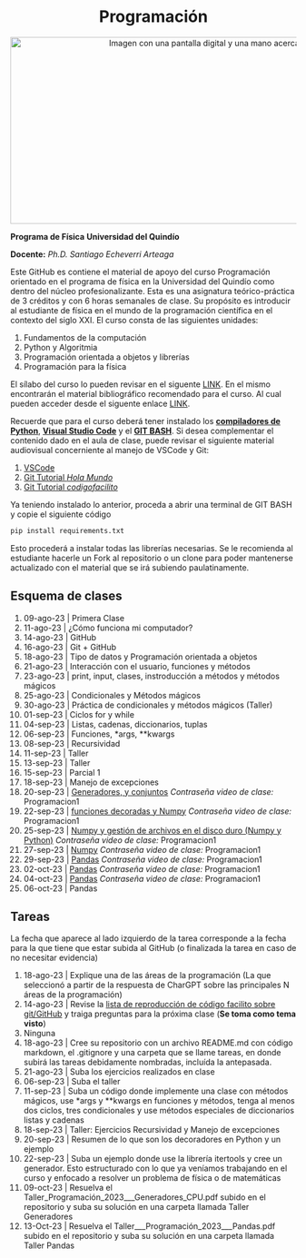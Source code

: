 <div align="center">
<h1>Programación</h1>

<img src="https://www.nextibs.com/wp-content/uploads/2021/12/seguridad-informatica-2048x877.jpeg.webp" alt="Imagen con una pantalla digital y una mano acercansose a tocarla"
     width="768"
     height="329">
</div>

**Programa de Física**
**Universidad del Quindío**

**Docente:** *Ph.D. Santiago Echeverri Arteaga*

Este GitHub es contiene el material de apoyo del curso Programación orientado en el programa de física en la Universidad del Quindío como dentro del núcleo profesionalizante. Esta es una asignatura teórico-práctica de 3 créditos y con 6 horas semanales de clase. Su propósito es introducir al estudiante de física en el mundo de la programación científica en el contexto del siglo XXI. El curso consta de las siguientes unidades:

1. Fundamentos de la computación
2. Python y Algoritmia
3. Programación orientada a objetos y librerías
4. Programación para la física

El sílabo del curso lo pueden revisar en el siguente [LINK](https://github.com/Santiago-Echeverri-Arteaga/Programacion_UQ_Fisica/blob/master/silabo_programacion.pdf). En el mismo encontrarán el material bibliográfico recomendado para el curso. Al cual pueden acceder desde el siguente enlace [LINK](https://1drv.ms/u/s!AvgPrG5g0hS9geYeVJN97X8LEwTkiQ?e=f4NW5x).

Recuerde que para el curso deberá tener instalado los [**compiladores de Python**](https://www.python.org/downloads/), [**Visual Studio Code**](https://code.visualstudio.com/download) y el [**GIT BASH**](https://git-scm.com/downloads). Si desea complementar el contenido dado en el aula de clase, puede revisar el siguiente material audiovisual concerniente al manejo de VSCode y Git:

1. [VSCode](https://youtu.be/Ei1y51K8jQk)
2. [Git Tutorial *Hola Mundo*](https://youtu.be/VdGzPZ31ts8)
3. [Git Tutorial *codigofacilito*](https://www.youtube.com/watch?v=zH3I1DZNovk&list=PL9xYXqvLX2kMUrXTvDY6GI2hgacfy0rId)

Ya teniendo instalado lo anterior, proceda a abrir una terminal de GIT BASH y copie el siguiente código

```bash
pip install requirements.txt
```

Esto procederá a instalar todas las librerías necesarias. Se le recomienda al estudiante hacerle un Fork al repositorio o un clone para poder mantenerse actualizado con el material que se irá subiendo paulatinamente.

<h2>Esquema de clases</h2>

1. 09-ago-23 | Primera Clase
2. 11-ago-23 | ¿Cómo funciona mi computador?
3. 14-ago-23 | GitHub
4. 16-ago-23 | Git + GitHub
5. 18-ago-23 | Tipo de datos y Programación orientada a objetos
6. 21-ago-23 | Interacción con el usuario, funciones y métodos
7. 23-ago-23 | print, input, clases, instroducción a métodos y métodos mágicos
8. 25-ago-23 | Condicionales y  Métodos mágicos
9. 30-ago-23 | Práctica de condicionales y métodos mágicos (Taller)
10. 01-sep-23 | Ciclos for y while
11. 04-sep-23 | Listas, cadenas, diccionarios, tuplas
12. 06-sep-23 | Funciones, *args, **kwargs
13. 08-sep-23 | Recursividad
14. 11-sep-23 | Taller
15. 13-sep-23 | Taller
16. 15-sep-23 | Parcial 1
17. 18-sep-23 | Manejo de excepciones
18. 20-sep-23 | [Generadores, y conjuntos](https://uniquindio.webex.com/uniquindio/ldr.php?RCID=e971784274012cf2e0b8d92a557eb072) *Contraseña video de clase:* Programacion1
19. 22-sep-23 | [funciones decoradas y Numpy](https://uniquindio.webex.com/uniquindio/ldr.php?RCID=69fb539befdd43b6c1ea6f498c9ded27) *Contraseña video de clase:* Programacion1
20. 25-sep-23 | [Numpy y gestión de archivos en el disco duro (Numpy y Python)](https://uniquindio.webex.com/uniquindio/ldr.php?RCID=5a95007abc44e9fe08ea8a943dcae7ec) *Contraseña video de clase:* Programacion1
21. 27-sep-23 | [Numpy](https://uniquindio.webex.com/uniquindio/ldr.php?RCID=da591490a690c848072e3f64130b7957) *Contraseña video de clase:* Programacion1
22. 29-sep-23 | [Pandas](https://uniquindio.webex.com/uniquindio/ldr.php?RCID=1b2b3e2366f631aa7ea955bcae7f4c7f) *Contraseña video de clase:* Programacion1
23. 02-oct-23 | [Pandas](https://uniquindio.webex.com/uniquindio/ldr.php?RCID=a0e82cde078f52f7ef899f2f01a53c48) *Contraseña video de clase:* Programacion1
24. 04-oct-23 | [Pandas](https://uniquindio.webex.com/uniquindio/ldr.php?RCID=9ccdc9b8c95545ac75ae8f4170229c05) *Contraseña video de clase:* Programacion1
25. 06-oct-23 | Pandas

<h2>Tareas</h2>

La fecha que aparece al lado izquierdo de la tarea corresponde a la fecha para la que tiene que estar subida al GitHub (o finalizada la tarea en caso de no necesitar evidencia)

1. 18-ago-23 | Explique una de las áreas de la programación (La que seleccionó a partir de la respuesta de CharGPT sobre las principales N áreas de la programación)
2. 14-ago-23 | Revise la [lista de reproducción de código facilito sobre git/GitHub](https://www.youtube.com/watch?v=zH3I1DZNovk&list=PL9xYXqvLX2kMUrXTvDY6GI2hgacfy0rId) y traiga preguntas para la próxima clase (**Se toma como tema visto**)
3. Ninguna
4. 18-ago-23 | Cree su repositorio con un archivo README.md con código markdown, el .gitignore y una carpeta que se llame tareas, en donde subirá las tareas debidamente nombradas, incluída la antepasada.
5. 21-ago-23 | Suba los ejercicios realizados en clase
8. 06-sep-23 | Suba el taller
9. 11-sep-23 | Suba un código donde implemente una clase con métodos mágicos, use *args y **kwargs en funciones y métodos, tenga al menos dos ciclos, tres condicionales y use métodos especiales de diccionarios listas y cadenas
10. 18-sep-23 | Taller: Ejercicios Recursividad y Manejo de excepciones
11. 20-sep-23 | Resumen de lo que son los decoradores en Python y un ejemplo
12. 22-sep-23 | Suba un ejemplo donde use la librería itertools y cree un generador. Esto estructurado con lo que ya veníamos trabajando en el curso y enfocado a resolver un problema de física o de matemáticas
13. 09-oct-23 | Resuelva el Taller_Programación_2023___Generadores_CPU.pdf subido en el repositorio y suba su solución en una carpeta llamada Taller Generadores
14. 13-Oct-23 | Resuelva el Taller___Programación_2023___Pandas.pdf subido en el repositorio y suba su solución en una carpeta llamada Taller Pandas
